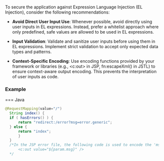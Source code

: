 To secure the application against Expression Language Injection (EL Injection), consider the following recommendations:

- __Avoid Direct User Input Use__: Whenever possible, avoid directly using user inputs in EL expressions. Instead, prefer a whitelist approach where only predefined, safe values are allowed to be used in EL expressions.


- __Input Validation__: Validate and sanitize user inputs before using them in EL expressions. Implement strict validation to accept only expected data types and patterns.


- __Context-Specific Encoding__: Use encoding functions provided by your framework or libraries (e.g., \<c:out> in JSP, fn:escapeXml() in JSTL) to ensure context-aware output encoding. This prevents the interpretation of user inputs as code.

### Example

=== Java
  ```java
  @RequestMapping(value="/")
    String index() {
    if ( hasErrors() ) {
        return "redirect:/error?msg=error.generic";
    } else {
        return "index";
        }
    }
    /*In the JSP error file, the following code is used to encode the 'msg' as HTML, preventing interpretation: 
        <c:out value="${param.msg}" />
    */
  ```